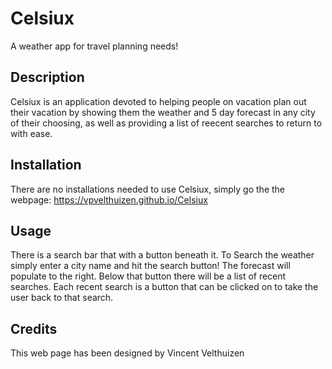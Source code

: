 # Celsiux
A weather app for travel planning needs!

## Description
Celsiux is an application devoted to helping people on vacation plan out their vacation by showing them the weather and 5 day forecast in any city of their choosing, as well as providing a list of reecent searches to return to with ease.

## Installation
There are no installations needed to use Celsiux, simply go the the webpage:
https://vpvelthuizen.github.io/Celsiux

## Usage
There is a search bar that with a button beneath it. To Search the weather simply enter a city name and hit the search button! The forecast will populate to the right.
Below that button there will be a list of recent searches. Each recent search is a button that can be clicked on to take the user back to that search.


## Credits
This web page has been designed by Vincent Velthuizen